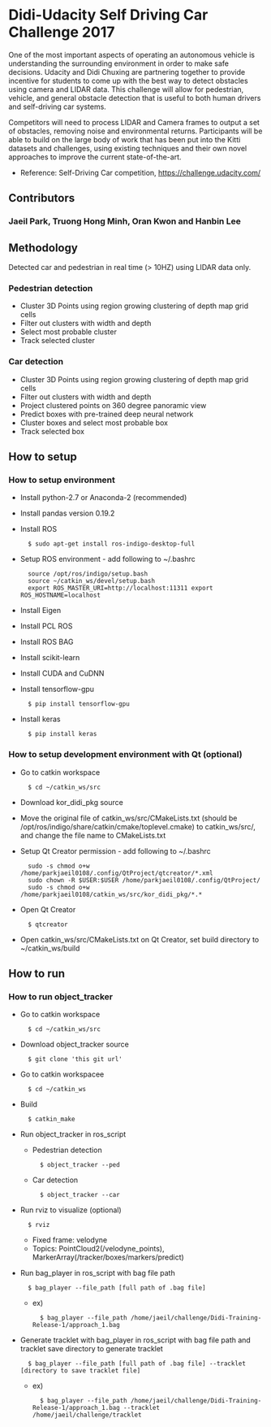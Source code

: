 # Didi-Udacity Self Driving Car Challenge 2017

One of the most important aspects of operating an autonomous vehicle is understanding the surrounding environment in order to make safe decisions. Udacity and Didi Chuxing are partnering together to provide incentive for students to come up with the best way to detect obstacles using camera and LIDAR data. This challenge will allow for pedestrian, vehicle, and general obstacle detection that is useful to both human drivers and self-driving car systems.

Competitors will need to process LIDAR and Camera frames to output a set of obstacles, removing noise and environmental returns. Participants will be able to build on the large body of work that has been put into the Kitti datasets and challenges, using existing techniques and their own novel approaches to improve the current state-of-the-art.

- Reference: Self-Driving Car competition, https://challenge.udacity.com/


## Contributors
### Jaeil Park, Truong Hong Minh, Oran Kwon and Hanbin Lee


## Methodology
Detected car and pedestrian in real time (> 10HZ) using LIDAR data only.

### Pedestrian detection
* Cluster 3D Points using region growing clustering of depth map grid cells
* Filter out clusters with width and depth
* Select most probable cluster
* Track selected cluster

### Car detection
* Cluster 3D Points using region growing clustering of depth map grid cells
* Filter out clusters with width and depth
* Project clustered points on 360 degree panoramic view
* Predict boxes with pre-trained deep neural network
* Cluster boxes and select most probable box
* Track selected box


## How to setup

### How to setup environment
* Install python-2.7 or Anaconda-2 (recommended)
* Install pandas version 0.19.2
* Install ROS

        $ sudo apt-get install ros-indigo-desktop-full

* Setup ROS environment - add following to ~/.bashrc

        source /opt/ros/indigo/setup.bash
		source ~/catkin_ws/devel/setup.bash
		export ROS_MASTER_URI=http://localhost:11311 export ROS_HOSTNAME=localhost

* Install Eigen
* Install PCL ROS
* Install ROS BAG
* Install scikit-learn
* Install CUDA and CuDNN
* Install tensorflow-gpu

        $ pip install tensorflow-gpu

* Install keras

        $ pip install keras

### How to setup development environment with Qt (optional)
* Go to catkin workspace

        $ cd ~/catkin_ws/src

* Download kor_didi_pkg source
* Move the original file of catkin_ws/src/CMakeLists.txt (should be /opt/ros/indigo/share/catkin/cmake/toplevel.cmake) to catkin_ws/src/, and change the file name to CMakeLists.txt
* Setup Qt Creator permission - add following to ~/.bashrc

        sudo -s chmod o+w /home/parkjaeil0108/.config/QtProject/qtcreator/*.xml
        sudo chown -R $USER:$USER /home/parkjaeil0108/.config/QtProject/
        sudo -s chmod o+w /home/parkjaeil0108/catkin_ws/src/kor_didi_pkg/*.*

* Open Qt Creator

        $ qtcreator

* Open catkin_ws/src/CMakeLists.txt on Qt Creator, set build directory to ~/catkin_ws/build


## How to run

### How to run object_tracker
* Go to catkin workspace

        $ cd ~/catkin_ws/src

* Download object_tracker source

        $ git clone 'this git url'

* Go to catkin workspacee

        $ cd ~/catkin_ws
* Build

        $ catkin_make

* Run object_tracker in ros_script

    - Pedestrian detection
    
            $ object_tracker --ped

    - Car detection
    
            $ object_tracker --car

* Run rviz to visualize (optional)

        $ rviz

    - Fixed frame: velodyne
    - Topics: PointCloud2(/velodyne_points), MarkerArray(/tracker/boxes/markers/predict)

* Run bag_player in ros_script with bag file path

        $ bag_player --file_path [full path of .bag file]

    - ex)
    
            $ bag_player --file_path /home/jaeil/challenge/Didi-Training-Release-1/approach_1.bag

* Generate tracklet with bag_player in ros_script with bag file path and tracklet save directory to generate tracklet

        $ bag_player --file_path [full path of .bag file] --tracklet [directory to save tracklet file]

    - ex)
    
            $ bag_player --file_path /home/jaeil/challenge/Didi-Training-Release-1/approach_1.bag --tracklet /home/jaeil/challenge/tracklet
